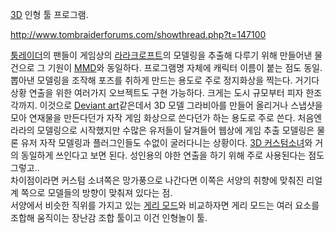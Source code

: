 [3D](3D.md) 인형 툴 프로그램.

<http://www.tombraiderforums.com/showthread.php?t=147100>

[툼레이더](%ED%88%BC%EB%A0%88%EC%9D%B4%EB%8D%94.md)의 팬들이 게임상의 [라라크로프트](%EB%9D%BC%EB%9D%BC%20%ED%81%AC%EB%A1%9C%ED%94%84%ED%8A%B8.md)의 모델링을
추출해 다루기 위해 만들어낸 물건으로 그 기원이 [MMD](MMD.md)와 동일하다. 프로그램명 자체에 캐릭터 이름이 붙는 점도 동일.  
뽑아낸 모델링을 조작해 포즈를 취하게 만드는 용도로 주로 정지화상을 찍는다. 거기다 상황 연출을 위한 여러가지 오브젝트도 구현 가능하다.
크게는 도시 규모부터 피자 한조각까지. 이것으로 [Deviant art](Deviant%20art.md)같은데서 3D 모델 그라비아를
만들어 올리거나 스냅샷을 모아 연재물을 만든다던가 자작 게임 화상으로 쓴다던가 하는 용도로 주로 쓴다. 처음엔 라라의 모델링으로 시작했지만
수많은 유저들이 달겨들어 웹상에 게임 추출 모델링은 물론 유저 자작 모델링과 플러그인들도 수없이 굴러다니는 상황이다. [3D 커스텀소녀](3D%20%EC%BB%A4%EC%8A%A4%ED%85%80%20%EC%86%8C%EB%85%80.md)와 거의 동일하게 쓰인다고
보면 된다. 성인용의 야한 연출을 하기 위해 주로 사용된다는 점도 그렇고..  
차이점이라면 커스텀 소녀쪽은 망가풍으로 나간다면 이쪽은 서양의 취향에 맞춰진 리얼계 쪽으로 모델들의 방향이 맞춰져 있다는 점.  
서양에서 비슷한 직위를 가지고 있는 [게리 모드](%EA%B2%8C%EB%A6%AC%20%EB%AA%A8%EB%93%9C.md)와
비교하자면 게리 모드는 여러 요소를 조합해 움직이는 장난감 조합 툴이고 이건 인형놀이 툴.

